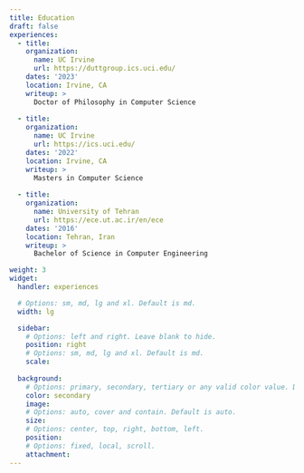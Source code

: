 ```yaml
---
title: Education
draft: false
experiences:
  - title: 
    organization:
      name: UC Irvine
      url: https://duttgroup.ics.uci.edu/
    dates: '2023'
    location: Irvine, CA
    writeup: >
      Doctor of Philosophy in Computer Science
      
  - title:
    organization:
      name: UC Irvine
      url: https://ics.uci.edu/
    dates: '2022'
    location: Irvine, CA
    writeup: >
      Masters in Computer Science
      
  - title: 
    organization:
      name: University of Tehran
      url: https://ece.ut.ac.ir/en/ece
    dates: '2016'
    location: Tehran, Iran
    writeup: >
      Bachelor of Science in Computer Engineering

weight: 3
widget:
  handler: experiences

  # Options: sm, md, lg and xl. Default is md.
  width: lg

  sidebar:
    # Options: left and right. Leave blank to hide.
    position: right
    # Options: sm, md, lg and xl. Default is md.
    scale:
  
  background:
    # Options: primary, secondary, tertiary or any valid color value. Default is primary.
    color: secondary
    image:
    # Options: auto, cover and contain. Default is auto.
    size:
    # Options: center, top, right, bottom, left.
    position:
    # Options: fixed, local, scroll.
    attachment: 
---
```

